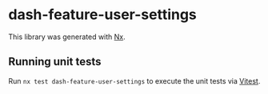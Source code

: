 # dash-feature-user-settings

This library was generated with [Nx](https://nx.dev).

## Running unit tests

Run `nx test dash-feature-user-settings` to execute the unit tests via [Vitest](https://vitest.dev/).
